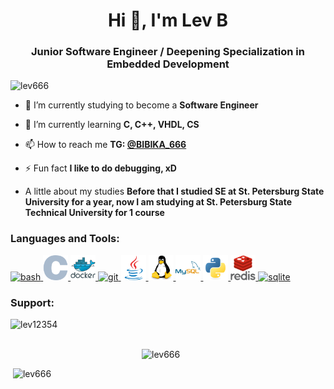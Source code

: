 <h1 align="center">Hi 👋, I'm Lev B</h1>
<h3 align="center">Junior Software Engineer / Deepening Specialization in Embedded Development</h3>

<p align="left"> <img src="https://komarev.com/ghpvc/?username=lev666&label=Profile%20views&color=0e75b6&style=flat" alt="lev666" /> </p>

- 🔭 I’m currently studying to become a **Software Engineer**

- 🌱 I’m currently learning **C, C++, VHDL, CS**

- 📫 How to reach me **TG: [@BIBIKA_666](https://t.me/BIBIKA_666)**

- ⚡ Fun fact **I like to do debugging, xD**

- A little about my studies **Before that I studied SE at St. Petersburg State University for a year, now I am studying at St. Petersburg State Technical University for 1 course**

<h3 align="left">Languages and Tools:</h3>
<p align="left"> <a href="https://www.gnu.org/software/bash/" target="_blank" rel="noreferrer"> <img src="https://www.vectorlogo.zone/logos/gnu_bash/gnu_bash-icon.svg" alt="bash" width="40" height="40"/> </a> <a href="https://www.cprogramming.com/" target="_blank" rel="noreferrer"> <img src="https://raw.githubusercontent.com/devicons/devicon/master/icons/c/c-original.svg" alt="c" width="40" height="40"/> </a> <a href="https://www.docker.com/" target="_blank" rel="noreferrer"> <img src="https://raw.githubusercontent.com/devicons/devicon/master/icons/docker/docker-original-wordmark.svg" alt="docker" width="40" height="40"/> </a> <a href="https://git-scm.com/" target="_blank" rel="noreferrer"> <img src="https://www.vectorlogo.zone/logos/git-scm/git-scm-icon.svg" alt="git" width="40" height="40"/> </a> <a href="https://www.java.com" target="_blank" rel="noreferrer"> <img src="https://raw.githubusercontent.com/devicons/devicon/master/icons/java/java-original.svg" alt="java" width="40" height="40"/> </a> <a href="https://www.linux.org/" target="_blank" rel="noreferrer"> <img src="https://raw.githubusercontent.com/devicons/devicon/master/icons/linux/linux-original.svg" alt="linux" width="40" height="40"/> </a> <a href="https://www.mysql.com/" target="_blank" rel="noreferrer"> <img src="https://raw.githubusercontent.com/devicons/devicon/master/icons/mysql/mysql-original-wordmark.svg" alt="mysql" width="40" height="40"/> </a> <a href="https://www.python.org" target="_blank" rel="noreferrer"> <img src="https://raw.githubusercontent.com/devicons/devicon/master/icons/python/python-original.svg" alt="python" width="40" height="40"/> </a> <a href="https://redis.io" target="_blank" rel="noreferrer"> <img src="https://raw.githubusercontent.com/devicons/devicon/master/icons/redis/redis-original-wordmark.svg" alt="redis" width="40" height="40"/> </a> <a href="https://www.sqlite.org/" target="_blank" rel="noreferrer"> <img src="https://www.vectorlogo.zone/logos/sqlite/sqlite-icon.svg" alt="sqlite" width="40" height="40"/> </a> </p>

<h3 align="left">Support:</h3>
<p><a href="https://ko-fi.com/lev12354"> <img align="left" src="https://cdn.ko-fi.com/cdn/kofi3.png?v=3" height="50" width="210" alt="lev12354" /></a></p><br><br>

<p></p>

<p><img src="https://github-readme-stats.vercel.app/api/top-langs?username=lev666&show_icons=true&locale=en&layout=compact" alt="lev666" /></p>

<p>&nbsp;<img src="https://github-readme-stats.vercel.app/api?username=lev666&show_icons=true&locale=en" alt="lev666" /></p>
